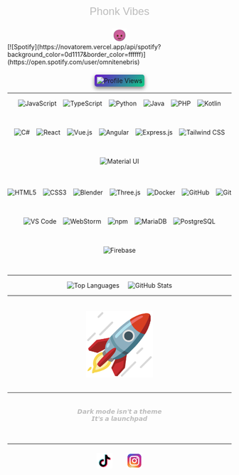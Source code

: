 <div align="center">
  <p style="font-size: 24px; color: #bdbdbd; font-family: 'Verdana', sans-serif;">Phonk Vibes</p>
  <img src="https://raw.githubusercontent.com/paulp111/paulp111/main/assets/demon.gif" height="30" alt="Demon" />
</div>
  [![Spotify](https://novatorem.vercel.app/api/spotify?background_color=0d1117&border_color=ffffff)](https://open.spotify.com/user/omnitenebris)
</div>
<div align="center" style="margin-top: 20px;">
  <img src="https://komarev.com/ghpvc/?username=YourUsername&color=blue&style=for-the-badge" alt="Profile Views" style="border-radius: 5px; padding: 5px; background: linear-gradient(135deg, #6a11cb, #0dce82); box-shadow: 0 4px 10px rgba(0, 0, 0, 0.5);" />
  <!-- <div style="font-size: 30px; margin-top: 5px;"></div>
</div> -->

---

<p align="center" style="display: flex; justify-content: center; flex-wrap: wrap; gap: 15px;">
  <img src="https://cdn.jsdelivr.net/gh/devicons/devicon/icons/javascript/javascript-original.svg" height="50" alt="JavaScript"/>
  <img src="https://cdn.jsdelivr.net/gh/devicons/devicon/icons/typescript/typescript-original.svg" height="50" alt="TypeScript"/>
    <img src="https://cdn.jsdelivr.net/gh/devicons/devicon/icons/python/python-original.svg" height="50" alt="Python"/>
  <img src="https://cdn.jsdelivr.net/gh/devicons/devicon/icons/java/java-original.svg" height="50" alt="Java"/>
  <img src="https://cdn.jsdelivr.net/gh/devicons/devicon/icons/php/php-original.svg" height="50" alt="PHP"/>
  <img src="https://cdn.jsdelivr.net/gh/devicons/devicon/icons/kotlin/kotlin-original.svg" height="50" alt="Kotlin"/>
  <img src="https://cdn.jsdelivr.net/gh/devicons/devicon/icons/csharp/csharp-original.svg" height="50" alt="C#"/>
  <img src="https://cdn.jsdelivr.net/gh/devicons/devicon/icons/react/react-original.svg" height="50" alt="React"/>
  <img src="https://cdn.jsdelivr.net/gh/devicons/devicon/icons/vuejs/vuejs-original.svg" height="50" alt="Vue.js"/>
  <img src="https://cdn.jsdelivr.net/gh/devicons/devicon/icons/angularjs/angularjs-original.svg" height="50" alt="Angular"/>
  <img src="https://cdn.jsdelivr.net/gh/devicons/devicon/icons/express/express-original.svg" height="50" alt="Express.js"/>
  <img src="https://upload.wikimedia.org/wikipedia/commons/d/d5/Tailwind_CSS_Logo.svg" height="50" alt="Tailwind CSS"/>
  <img src="https://cdn.jsdelivr.net/gh/devicons/devicon/icons/materialui/materialui-original.svg" height="50" alt="Material UI"/>
</p>

<p align="center" style="display: flex; justify-content: center; flex-wrap: wrap; gap: 15px; margin-top: 20px;">
  <img src="https://cdn.jsdelivr.net/gh/devicons/devicon/icons/html5/html5-original.svg" height="50" alt="HTML5"/>
<img src="https://cdn.jsdelivr.net/gh/devicons/devicon/icons/css3/css3-original.svg" height="50" alt="CSS3"/>
  <img src="https://cdn.jsdelivr.net/gh/devicons/devicon/icons/blender/blender-original.svg" height="50" alt="Blender"/>
<img src="https://cdn.jsdelivr.net/gh/devicons/devicon/icons/threejs/threejs-original.svg" height="50" alt="Three.js"/>
  <img src="https://cdn.jsdelivr.net/gh/devicons/devicon/icons/docker/docker-original.svg" height="50" alt="Docker"/>
  <img src="https://cdn.jsdelivr.net/gh/devicons/devicon/icons/github/github-original.svg" height="50" alt="GitHub"/>
  <img src="https://cdn.jsdelivr.net/gh/devicons/devicon/icons/git/git-original.svg" height="50" alt="Git"/>
  <img src="https://cdn.jsdelivr.net/gh/devicons/devicon/icons/vscode/vscode-original.svg" height="50" alt="VS Code"/>
  <img src="https://cdn.jsdelivr.net/gh/devicons/devicon/icons/webstorm/webstorm-original.svg" height="50" alt="WebStorm"/>
  <img src="https://cdn.jsdelivr.net/gh/devicons/devicon/icons/npm/npm-original-wordmark.svg" height="50" alt="npm"/>
  <img src="https://cdn.jsdelivr.net/gh/devicons/devicon/icons/mariadb/mariadb-original.svg" height="50" alt="MariaDB"/>
  <img src="https://cdn.jsdelivr.net/gh/devicons/devicon/icons/postgresql/postgresql-original.svg" height="50" alt="PostgreSQL"/>
  <img src="https://cdn.jsdelivr.net/gh/devicons/devicon/icons/firebase/firebase-plain.svg" height="50" alt="Firebase"/>
</p>


---

<p align="center">
  <img src="https://github-readme-stats.vercel.app/api/top-langs/?username=paulp111&theme=dark&layout=compact" height="165" alt="Top Languages">
  &nbsp;&nbsp;&nbsp;
  <img src="https://github-readme-stats.vercel.app/api?username=paulp111&show_icons=true&theme=dark" height="165" alt="GitHub Stats">
</p>



---

<p align="center">
  <img src="https://raw.githubusercontent.com/paulp111/paulp111/main/assets/rocket.gif" alt="Heart" style="width: 150px; height: auto; margin-top: 20px;"/>
</p>

<div align="center" style="margin-top: 30px; padding: 20px; border-top: 1px solid #2e2e2e;">
  <p style="color:#bdbdbd; font-size:14px; font-family:'Verdana', sans-serif; font-style:italic; font-weight: bold;">
    𝘿𝙖𝙧𝙠 𝙢𝙤𝙙𝙚 𝙞𝙨𝙣’𝙩 𝙖 𝙩𝙝𝙚𝙢𝙚
    <br>𝙄𝙩’𝙨 𝙖 𝙡𝙖𝙪𝙣𝙘𝙝𝙥𝙖𝙙
  </p>
</div>

---

<div align="center" style="margin-top: 20px; font-family: 'Verdana', sans-serif; font-size: 20px; color: #bdbdbd; display: flex; justify-content: center; align-items: center; gap: 10px;">
  <!--  <span>Follow me </span> -->
 <!-- <a href="https://www.tiktok.com/@yourusername" target="_blank" style="text-decoration: none;"> -->
<img src="https://raw.githubusercontent.com/paulp111/paulp111/main/assets/tiktok.svg" height="35" alt="TikTok" style="vertical-align: middle;"/>
  <!-- <a href="https://www.instagram.com/yourusername" target="_blank" style="text-decoration: none;">-->
&nbsp;&nbsp;
<img src="https://raw.githubusercontent.com/paulp111/paulp111/main/assets/insta.svg" height="35" alt="Instagram" style="vertical-align: middle;"/>

</div>


